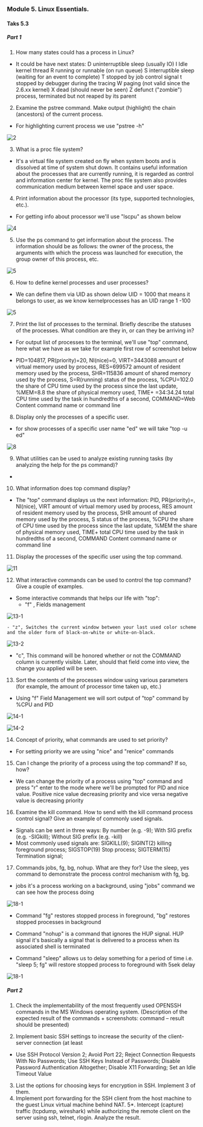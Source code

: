 ### Module 5. Linux Essentials.
#### Taks 5.3
##### Part 1

1. How many states could has a process in Linux?

 - It could be have next  states:
               D    uninterruptible sleep (usually IO)
               I    Idle kernel thread
               R    running or runnable (on run queue)
               S    interruptible sleep (waiting for an event to complete)
               T    stopped by job control signal
               t    stopped by debugger during the tracing
               W    paging (not valid since the 2.6.xx kernel)
               X    dead (should never be seen)
               Z    defunct ("zombie") process, terminated but not reaped by its parent


2. Examine the pstree command. Make output (highlight) the chain (ancestors) of the current
process.

 - For highlighting current process we use "pstree -h"

 ![2](https://github.com/o4edik/DevOps_online_Kiev_2021Q4/blob/master/m5/task5.3/2.png)

3. What is a proc file system?

 - It's a virtual file system created on fly when system boots and is dissolved at time of system shut down.
It contains useful information about the processes that are currently running, it is regarded as control and information center for kernel. The proc file system also provides communication medium between kernel space and user space.

4. Print information about the processor (its type, supported technologies, etc.).

 - For getting info about processor we'll use "lscpu" as shown below

 ![4](https://github.com/o4edik/DevOps_online_Kiev_2021Q4/blob/master/m5/task5.3/4.png)

5. Use the ps command to get information about the process. The information should be as
follows: the owner of the process, the arguments with which the process was launched for
execution, the group owner of this process, etc.

![5](https://github.com/o4edik/DevOps_online_Kiev_2021Q4/blob/master/m5/task5.3/5.png)


6. How to define kernel processes and user processes?

 - We can define them via UID as shown delow UID = 1000 that means it belongs to user, as we know kernelprocesses has an UID range 1 -100 

 ![5](https://github.com/o4edik/DevOps_online_Kiev_2021Q4/blob/master/m5/task5.3/5.png)

7. Print the list of processes to the terminal. Briefly describe the statuses of the processes.
What condition are they in, or can they be arriving in?

 - For output list of processes to the terminal, we'll use "top" command, here what we have as we take for example first row of screenshot below

  - PID=104817, PR(priority)=20, NI(nice)=0, VIRT=3443088 amount of virtual memory used by process, RES=699572 amount of resident memory used by the process, SHR=115836 amount of shared memory used by the process, S=R(running) status of the process, %CPU=102.0 the share of CPU time used by the process since the last update, %MEM=8.8 the share of physical memory used, TIME+ =34:34.24 total CPU time used by the task in hundredths of a second, COMMAND=Web Content command name or command line 

8. Display only the processes of a specific user.
 - for show processes of a specific user name "ed" we will take "top -u ed"

 ![8](https://github.com/o4edik/DevOps_online_Kiev_2021Q4/blob/master/m5/task5.3/8.png)

9. What utilities can be used to analyze existing running tasks (by analyzing the help for the ps command)?

 - 

10. What information does top command display?

 - The "top" command displays us the next information: PID, PR(priority)=, NI(nice), VIRT amount of virtual memory used by process, RES amount of resident memory used by the process, SHR amount of shared memory used by the process, S status of the process, %CPU the share of CPU time used by the process since the last update, %MEM the share of physical memory used, TIME+  total CPU time used by the task in hundredths of a second, COMMAND Content command name or command line 

11. Display the processes of the specific user using the top command.

 ![11](https://github.com/o4edik/DevOps_online_Kiev_2021Q4/blob/master/m5/task5.3/11.png)

12. What interactive commands can be used to control the top command? Give a couple of
examples.

- Some interactive commands that helps our life with "top":
    - "f" , Fields management  

![13-1](https://github.com/o4edik/DevOps_online_Kiev_2021Q4/blob/master/m5/task5.3/13-1.jpg)

    - "z", Switches the current window between your last used color scheme and the older form of black-on-white or white-on-black.

![13-2](https://github.com/o4edik/DevOps_online_Kiev_2021Q4/blob/master/m5/task5.3/13-2.jpg)

   - "c", This command will be honored whether or not the COMMAND column is currently visible. Later, should that field come into view, the change you applied will be seen.


13. Sort the contents of the processes window using various parameters (for example, the amount of processor time taken up, etc.)

  - Using "f" Field Management we will sort output of "top" command by %CPU and PID

![14-1](https://github.com/o4edik/DevOps_online_Kiev_2021Q4/blob/master/m5/task5.3/14-1.jpg)

![14-2](https://github.com/o4edik/DevOps_online_Kiev_2021Q4/blob/master/m5/task5.3/14-2.jpg) 

14. Concept of priority, what commands are used to set priority?

  - For setting priority we are using "nice" and "renice" commands

15. Can I change the priority of a process using the top command? If so, how?

  - We can change the priority of a process using "top" command and press "r" enter to the mode where we'll be prompted for PID and nice value. Positive nice value decreasing priority and vice versa negative value is decreasing priority


16. Examine the kill command. How to send with the kill command
process control signal? Give an example of commonly used signals.

  - Signals can be sent in three ways: By number (e.g. -9); With SIG prefix (e.g. -SIGkill); Without SIG prefix (e.g. -kill)
  - Most commonly  used signals are: SIGKILL(9); SIGINT(2) killing foreground process; SIGSTOP(19) Stop process; SIGTERM(15) Termination signal; 

17. Commands jobs, fg, bg, nohup. What are they for? Use the sleep, yes command to
demonstrate the process control mechanism with fg, bg.

  - jobs it's a process working on a background, using "jobs" command we can see how the process doing

![18-1](https://github.com/o4edik/DevOps_online_Kiev_2021Q4/blob/master/m5/task5.3/18-1.jpg)

  - Command "fg" restores stopped process in foreground, "bg" restores stopped processes in background
  
  - Command "nohup" is a command that ignores the HUP signal. HUP signal it's basically a signal that is delivered to a process when its associated shell is terminated
  - Command "sleep" allows us to delay something for a period of time i.e. "sleep 5; fg" will restore stopped process to foreground with 5sek delay

![18-1](https://github.com/o4edik/DevOps_online_Kiev_2021Q4/blob/master/m5/task5.3/18-1.jpg)

##### Part 2

1. Check the implementability of the most frequently used OPENSSH commands in the MS
Windows operating system. (Description of the expected result of the commands +
screenshots: command – result should be presented)



2. Implement basic SSH settings to increase the security of the client-server connection (at least

 - Use SSH Protocol Version 2; Avoid Port 22; Reject Connection Requests With No Passwords; Use SSH Keys Instead of Passwords; Disable Password Authentication Altogether; Disable X11 Forwarding; Set an Idle Timeout Value

3. List the options for choosing keys for encryption in SSH. Implement 3 of them.
4. Implement port forwarding for the SSH client from the host machine to the guest Linux
virtual machine behind NAT.
5*. Intercept (capture) traffic (tcpdump, wireshark) while authorizing the remote client on the
server using ssh, telnet, rlogin. Analyze the result.
